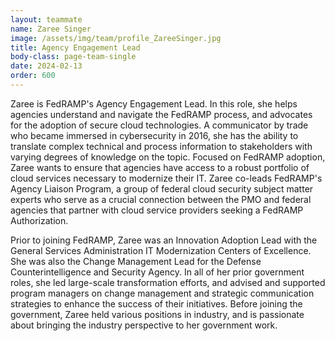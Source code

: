 ```yaml
---
layout: teammate
name: Zaree Singer
image: /assets/img/team/profile_ZareeSinger.jpg
title: Agency Engagement Lead
body-class: page-team-single
date: 2024-02-13
order: 600
---
```

Zaree is FedRAMP's Agency Engagement Lead. In this role, she helps agencies understand and navigate the FedRAMP process, and advocates for the adoption of secure cloud technologies. A communicator by trade who became immersed in cybersecurity in 2016, she has the ability to translate complex technical and process information to stakeholders with varying degrees of knowledge on the topic. Focused on FedRAMP adoption, Zaree wants to ensure that agencies have access to a robust portfolio of cloud services necessary to modernize their IT. Zaree co-leads FedRAMP's Agency Liaison Program, a group of federal cloud security subject matter experts who serve as a crucial connection between the PMO and federal agencies that partner with cloud service providers seeking a FedRAMP Authorization. 

Prior to joining FedRAMP, Zaree was an Innovation Adoption Lead with the General Services Administration IT Modernization Centers of Excellence. She was also the Change Management Lead for the Defense Counterintelligence and Security Agency. In all of her prior government roles, she led large-scale transformation efforts, and advised and supported program managers on change management and strategic communication strategies to enhance the success of their initiatives. Before joining the government, Zaree held various positions in industry, and is passionate about bringing the industry perspective to her government work.
